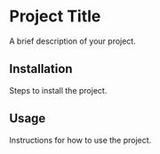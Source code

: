 # Project Title
A brief description of your project.

## Installation
Steps to install the project.

## Usage
Instructions for how to use the project.
